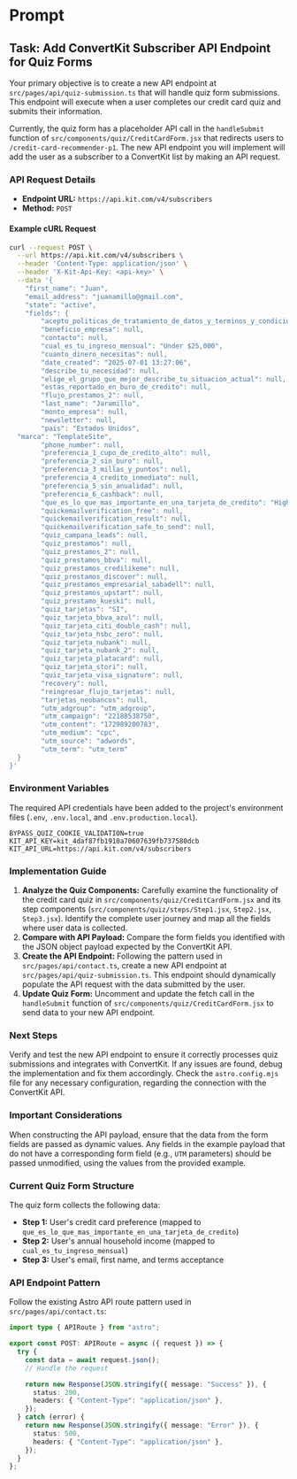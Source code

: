 # Prompt

## Task: Add ConvertKit Subscriber API Endpoint for Quiz Forms

Your primary objective is to create a new API endpoint at `src/pages/api/quiz-submission.ts` that will handle quiz form submissions. This endpoint will execute when a user completes our credit card quiz and submits their information.

Currently, the quiz form has a placeholder API call in the `handleSubmit` function of `src/components/quiz/CreditCardForm.jsx` that redirects users to `/credit-card-recommender-p1`. The new API endpoint you will implement will add the user as a subscriber to a ConvertKit list by making an API request.

### API Request Details

- **Endpoint URL:** `https://api.kit.com/v4/subscribers`
- **Method:** `POST`

#### Example cURL Request

```bash
curl --request POST \
  --url https://api.kit.com/v4/subscribers \
  --header 'Content-Type: application/json' \
  --header 'X-Kit-Api-Key: <api-key>' \
  --data '{
    "first_name": "Juan",
    "email_address": "juanamillo@gmail.com",
    "state": "active",
    "fields": {
        "acepto_politicas_de_tratamiento_de_datos_y_terminos_y_condiciones": "1",
        "beneficio_empresa": null,
        "contacto": null,
        "cual_es_tu_ingreso_mensual": "Under $25,000",
        "cuanto_dinero_necesitas": null,
        "date_created": "2025-07-01 13:27:06",
        "describe_tu_necesidad": null,
        "elige_el_grupo_que_mejor_describe_tu_situacion_actual": null,
        "estas_reportado_en_buro_de_credito": null,
        "flujo_prestamos_2": null,
        "last_name": "Jaramillo",
        "monto_empresa": null,
        "newsletter": null,
        "pais": "Estados Unidos",
  "marca": "TemplateSite",
        "phone_number": null,
        "preferencia_1_cupo_de_credito_alto": null,
        "preferencia_2_sin_buro": null,
        "preferencia_3_millas_y_puntos": null,
        "preferencia_4_credito_inmediato": null,
        "preferencia_5_sin_anualidad": null,
        "preferencia_6_cashback": null,
        "que_es_lo_que_mas_importante_en_una_tarjeta_de_credito": "High credit limit",
        "quickemailverification_free": null,
        "quickemailverification_result": null,
        "quickemailverification_safe_to_send": null,
        "quiz_campana_leads": null,
        "quiz_prestamos": null,
        "quiz_prestamos_2": null,
        "quiz_prestamos_bbva": null,
        "quiz_prestamos_credilikeme": null,
        "quiz_prestamos_discover": null,
        "quiz_prestamos_empresarial_sabadell": null,
        "quiz_prestamos_upstart": null,
        "quiz_prestamo_kueski": null,
        "quiz_tarjetas": "SI",
        "quiz_tarjeta_bbva_azul": null,
        "quiz_tarjeta_citi_double_cash": null,
        "quiz_tarjeta_hsbc_zero": null,
        "quiz_tarjeta_nubank": null,
        "quiz_tarjeta_nubank_2": null,
        "quiz_tarjeta_platacard": null,
        "quiz_tarjeta_stori": null,
        "quiz_tarjeta_visa_signature": null,
        "recovery": null,
        "reingresar_flujo_tarjetas": null,
        "tarjetas_neobancos": null,
        "utm_adgroup": "utm_adgroup",
        "utm_campaign": "22188538750",
        "utm_content": "172989200783",
        "utm_medium": "cpc",
        "utm_source": "adwords",
        "utm_term": "utm_term"
  }
}'
```

### Environment Variables

The required API credentials have been added to the project's environment files (`.env`, `.env.local`, and `.env.production.local`).

```env
BYPASS_QUIZ_COOKIE_VALIDATION=true
KIT_API_KEY=kit_4daf87fb1910a70607639fb737580dcb
KIT_API_URL=https://api.kit.com/v4/subscribers
```

### Implementation Guide

1. **Analyze the Quiz Components:** Carefully examine the functionality of the credit card quiz in `src/components/quiz/CreditCardForm.jsx` and its step components (`src/components/quiz/steps/Step1.jsx`, `Step2.jsx`, `Step3.jsx`). Identify the complete user journey and map all the fields where user data is collected.
2. **Compare with API Payload:** Compare the form fields you identified with the JSON object payload expected by the ConvertKit API.
3. **Create the API Endpoint:** Following the pattern used in `src/pages/api/contact.ts`, create a new API endpoint at `src/pages/api/quiz-submission.ts`. This endpoint should dynamically populate the API request with the data submitted by the user.
4. **Update Quiz Form:** Uncomment and update the fetch call in the `handleSubmit` function of `src/components/quiz/CreditCardForm.jsx` to send data to your new API endpoint.

### Next Steps

Verify and test the new API endpoint to ensure it correctly processes quiz submissions and integrates with ConvertKit. If any issues are found, debug the implementation and fix them accordingly. Check the `astro.config.mjs` file for any necessary configuration, regarding the connection with the ConvertKit API.

### Important Considerations

When constructing the API payload, ensure that the data from the form fields are passed as dynamic values. Any fields in the example payload that do not have a corresponding form field (e.g., `UTM` parameters) should be passed unmodified, using the values from the provided example.

### Current Quiz Form Structure

The quiz form collects the following data:

- **Step 1:** User's credit card preference (mapped to `que_es_lo_que_mas_importante_en_una_tarjeta_de_credito`)
- **Step 2:** User's annual household income (mapped to `cual_es_tu_ingreso_mensual`)
- **Step 3:** User's email, first name, and terms acceptance

### API Endpoint Pattern

Follow the existing Astro API route pattern used in `src/pages/api/contact.ts`:

```typescript
import type { APIRoute } from "astro";

export const POST: APIRoute = async ({ request }) => {
  try {
    const data = await request.json();
    // Handle the request

    return new Response(JSON.stringify({ message: "Success" }), {
      status: 200,
      headers: { "Content-Type": "application/json" },
    });
  } catch (error) {
    return new Response(JSON.stringify({ message: "Error" }), {
      status: 500,
      headers: { "Content-Type": "application/json" },
    });
  }
};
```
